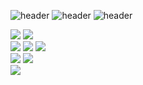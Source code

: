 ![header](https://capsule-render.vercel.app/api?type=waving&color=0:B3EBFF,100:FBC2EB&height=150&section=header&text=Welcome&fontSize=50)
![header](https://capsule-render.vercel.app/api?type=waving&color=0:F5D488,100:F85488&height=150&section=header&text=Welcome&fontSize=50)
![header](https://capsule-render.vercel.app/api?type=waving&color=0:FFB330,100:FFFCCE&height=150&section=header&text=Welcome&fontSize=50)

<img src="https://img.shields.io/badge/C%2B%2B-00599C?style=flat-square&logo=C%2B%2B&logoColor=white"/></a>
<img src="https://img.shields.io/badge/Swift-F05138?style=flat-square&logo=Swift&logoColor=white"/></a> </br>
<img src="https://img.shields.io/badge/Xcode-147EFB?style=flat-square&logo=Xcode&logoColor=white"/></a>
<img src="https://img.shields.io/badge/Firebase-FFCA28?style=flat-square&logo=Firebase&logoColor=white"/></a>
<img src="https://img.shields.io/badge/Unity-000000?style=flat-square&logo=Unity&logoColor=white"/></a> 
</br>
<img src="https://img.shields.io/badge/AdobeXD-FF61F6?style=flat-square&logo=Unity&logoColor=white"/></a>
<img src="https://img.shields.io/badge/Adobe Illustrator-FF9A00?style=flat-square&logo=Adobe Illustrator&logoColor=white"/></a></br>
<img src="https://img.shields.io/badge/Java-007396?style=flat-square&logo=Adobe XD&logoColor=white"/></a>


<!-- <img src="https://img.shields.io/badge/Python-3766AB?style=flat-square&logo=Python&logoColor=white"/></a> -->
<!-- * version of npm used
* status of last build
* number of downloads happen over period of time
* license type -->
